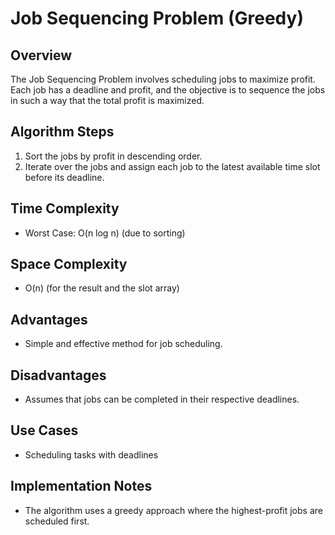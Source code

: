 # Job Sequencing Problem (Greedy)

## Overview
The Job Sequencing Problem involves scheduling jobs to maximize profit. Each job has a deadline and profit, and the objective is to sequence the jobs in such a way that the total profit is maximized.

## Algorithm Steps
1. Sort the jobs by profit in descending order.
2. Iterate over the jobs and assign each job to the latest available time slot before its deadline.

## Time Complexity
- Worst Case: O(n log n) (due to sorting)

## Space Complexity
- O(n) (for the result and the slot array)

## Advantages
- Simple and effective method for job scheduling.

## Disadvantages
- Assumes that jobs can be completed in their respective deadlines.

## Use Cases
- Scheduling tasks with deadlines

## Implementation Notes
- The algorithm uses a greedy approach where the highest-profit jobs are scheduled first.